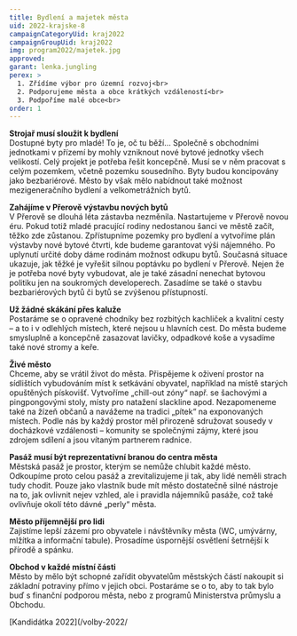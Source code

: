 ```yaml
---
title: Bydlení a majetek města
uid: 2022-krajske-8
campaignCategoryUid: kraj2022
campaignGroupUid: kraj2022
img: program2022/majetek.jpg
approved:
garant: lenka.jungling
perex: >
  1. Zřídíme výbor pro územní rozvoj<br>
  2. Podporujeme města a obce krátkých vzdáleností<br>
  3. Podpoříme malé obce<br>
order: 1
---
```


**Strojař musí sloužit k bydlení** <br>
Dostupné byty pro mladé! To je, oč tu běží… Společně s obchodními jednotkami v přízemí by mohly vzniknout nové bytové jednotky všech velikostí. Celý projekt je potřeba řešit koncepčně.
Musí se v něm pracovat s celým pozemkem, včetně pozemku sousedního. Byty budou koncipovány jako bezbariérové. Město by však mělo nabídnout také možnost mezigeneračního bydlení a velkometrážních bytů.
 
**Zahájíme v Přerově výstavbu nových bytů** <br>
V Přerově se dlouhá léta zástavba nezměnila. Nastartujeme v Přerově novou éru. Pokud totiž mladé pracující rodiny nedostanou šanci ve městě začít, těžko zde zůstanou. Zpřístupníme pozemky pro bydlení a vytvoříme plán výstavby nové bytové čtvrti, kde budeme garantovat výši nájemného.
Po uplynutí určité doby dáme rodinám možnost odkupu bytů. Současná situace ukazuje, jak těžké je vyřešit silnou poptávku po bydlení v Přerově. Nejen že je potřeba nové byty vybudovat, ale je také zásadní nenechat bytovou politiku jen na soukromých developerech. Zasadíme se také o stavbu bezbariérových bytů či bytů se zvýšenou přístupností.
 
**Už žádné skákání přes kaluže** <br>
Postaráme se o opravené chodníky bez rozbitých kachliček a kvalitní cesty – a to i v odlehlých místech, které nejsou u hlavních cest. Do města budeme smysluplně a koncepčně zasazovat lavičky, odpadkové koše a vysadíme také nové stromy a keře. 
 
**Živé město** <br>
Chceme, aby se vrátil život do města. Přispějeme k oživení prostor na sídlištích vybudováním míst k setkávání obyvatel, například na místě starých opuštěných pískovišť. Vytvoříme „chill-out zóny“ např. se šachovými a pingpongovými stoly, místy pro natažení slackline apod. Nezapomeneme také na žízeň občanů a navážeme na tradici „pítek“ na exponovaných místech. Podle nás by každý prostor měl přirozeně sdružovat sousedy v docházkové vzdálenosti – komunity se společnými zájmy, které jsou zdrojem sdílení a jsou vítaným partnerem radnice. 

**Pasáž musí být reprezentativní branou do centra města** <br> 
Městská pasáž je prostor, kterým se nemůže chlubit každé město. Odkoupíme proto celou pasáž a zrevitalizujeme ji tak, aby lidé neměli strach tudy chodit. Pouze jako vlastník bude mít město dostatečně silné nástroje na to, jak ovlivnit nejev vzhled, ale i pravidla nájemníků pasáže, což také ovlivňuje okolí této dávné „perly“ města.
 
**Město příjemnější pro lidi** <br>
Zajistíme lepší zázemí pro obyvatele i návštěvníky města (WC, umývárny, mlžítka a informační tabule). Prosadíme úspornější osvětlení šetrnější k přírodě a spánku.
 
**Obchod v každé místní části** <br>
Město by mělo být schopné zařídit obyvatelům městských částí nakoupit si základní potraviny přímo v jejich obci. Postaráme se o to, aby to tak bylo buď s finanční podporou města, nebo z programů Ministerstva průmyslu a Obchodu.

[Kandidátka 2022](/volby-2022/

